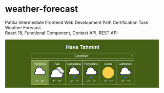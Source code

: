 # weather-forecast
Patika Intermediate Frontend Web Development Path Certification Task
<br>Weather Forecast
<br>React 18, Functional Component, Context API, REST API

![Weather Forecast Preview](./public/assets/weather-forecast-preview.png)
